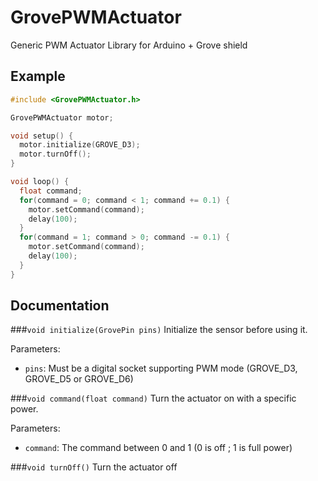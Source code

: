 # GrovePWMActuator
Generic PWM Actuator Library for Arduino + Grove shield

## Example
```c++
#include <GrovePWMActuator.h>

GrovePWMActuator motor;

void setup() {
  motor.initialize(GROVE_D3);
  motor.turnOff();
}

void loop() {
  float command;
  for(command = 0; command < 1; command += 0.1) {
	motor.setCommand(command);
	delay(100);
  }
  for(command = 1; command > 0; command -= 0.1) {
	motor.setCommand(command);
	delay(100);
  }
}
```

## Documentation

###`void initialize(GrovePin pins)`
Initialize the sensor before using it.

Parameters:
- `pins`: Must be a digital socket supporting PWM mode (GROVE_D3, GROVE_D5 or GROVE_D6)

###`void command(float command)`
Turn the actuator on with a specific power.

Parameters:
- `command`: The command between 0 and 1 (0 is off ; 1 is full power)

###`void turnOff()`
Turn the actuator off
